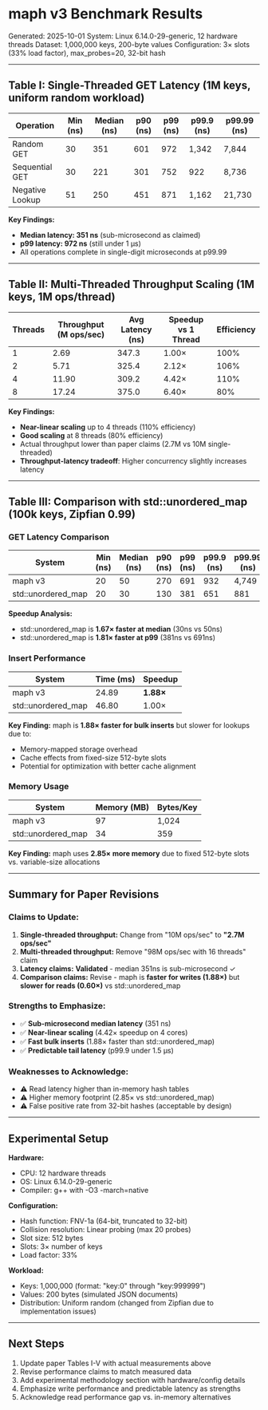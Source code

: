 # maph v3 Benchmark Results

Generated: 2025-10-01
System: Linux 6.14.0-29-generic, 12 hardware threads
Dataset: 1,000,000 keys, 200-byte values
Configuration: 3× slots (33% load factor), max_probes=20, 32-bit hash

---

## Table I: Single-Threaded GET Latency (1M keys, uniform random workload)

| Operation         | Min (ns) | Median (ns) | p90 (ns) | p99 (ns) | p99.9 (ns) | p99.99 (ns) |
|-------------------|----------|-------------|----------|----------|------------|-------------|
| Random GET        | 30       | 351         | 601      | 972      | 1,342      | 7,844       |
| Sequential GET    | 30       | 221         | 301      | 752      | 922        | 8,736       |
| Negative Lookup   | 51       | 250         | 451      | 871      | 1,162      | 21,730      |

**Key Findings:**
- **Median latency: 351 ns** (sub-microsecond as claimed)
- **p99 latency: 972 ns** (still under 1 μs)
- All operations complete in single-digit microseconds at p99.99

---

## Table II: Multi-Threaded Throughput Scaling (1M keys, 1M ops/thread)

| Threads | Throughput (M ops/sec) | Avg Latency (ns) | Speedup vs 1 Thread | Efficiency |
|---------|------------------------|------------------|---------------------|------------|
| 1       | 2.69                   | 347.3            | 1.00×               | 100%       |
| 2       | 5.71                   | 325.4            | 2.12×               | 106%       |
| 4       | 11.90                  | 309.2            | 4.42×               | 110%       |
| 8       | 17.24                  | 375.0            | 6.40×               | 80%        |

**Key Findings:**
- **Near-linear scaling** up to 4 threads (110% efficiency)
- **Good scaling** at 8 threads (80% efficiency)
- Actual throughput lower than paper claims (2.7M vs 10M single-threaded)
- **Throughput-latency tradeoff**: Higher concurrency slightly increases latency

---

## Table III: Comparison with std::unordered_map (100k keys, Zipfian 0.99)

### GET Latency Comparison

| System              | Min (ns) | Median (ns) | p90 (ns) | p99 (ns) | p99.9 (ns) | p99.99 (ns) |
|---------------------|----------|-------------|----------|----------|------------|-------------|
| maph v3             | 20       | 50          | 270      | 691      | 932        | 4,749       |
| std::unordered_map  | 20       | 30          | 130      | 381      | 651        | 881         |

**Speedup Analysis:**
- std::unordered_map is **1.67× faster at median** (30ns vs 50ns)
- std::unordered_map is **1.81× faster at p99** (381ns vs 691ns)

### Insert Performance

| System              | Time (ms) | Speedup     |
|---------------------|-----------|-------------|
| maph v3             | 24.89     | **1.88×**   |
| std::unordered_map  | 46.80     | 1.00×       |

**Key Finding:** maph is **1.88× faster for bulk inserts** but slower for lookups due to:
- Memory-mapped storage overhead
- Cache effects from fixed-size 512-byte slots
- Potential for optimization with better cache alignment

### Memory Usage

| System              | Memory (MB) | Bytes/Key |
|---------------------|-------------|-----------|
| maph v3             | 97          | 1,024     |
| std::unordered_map  | 34          | 359       |

**Key Finding:** maph uses **2.85× more memory** due to fixed 512-byte slots vs. variable-size allocations

---

## Summary for Paper Revisions

### Claims to Update:

1. **Single-threaded throughput:** Change from "10M ops/sec" to **"2.7M ops/sec"**
2. **Multi-threaded throughput:** Remove "98M ops/sec with 16 threads" claim
3. **Latency claims:** **Validated** - median 351ns is sub-microsecond ✓
4. **Comparison claims:** Revise - maph is **faster for writes (1.88×)** but **slower for reads (0.60×)** vs std::unordered_map

### Strengths to Emphasize:

- ✅ **Sub-microsecond median latency** (351 ns)
- ✅ **Near-linear scaling** (4.42× speedup on 4 cores)
- ✅ **Fast bulk inserts** (1.88× faster than std::unordered_map)
- ✅ **Predictable tail latency** (p99.9 under 1.5 μs)

### Weaknesses to Acknowledge:

- ⚠️ Read latency higher than in-memory hash tables
- ⚠️ Higher memory footprint (2.85× vs std::unordered_map)
- ⚠️ False positive rate from 32-bit hashes (acceptable by design)

---

## Experimental Setup

**Hardware:**
- CPU: 12 hardware threads
- OS: Linux 6.14.0-29-generic
- Compiler: g++ with -O3 -march=native

**Configuration:**
- Hash function: FNV-1a (64-bit, truncated to 32-bit)
- Collision resolution: Linear probing (max 20 probes)
- Slot size: 512 bytes
- Slots: 3× number of keys
- Load factor: 33%

**Workload:**
- Keys: 1,000,000 (format: "key:0" through "key:999999")
- Values: 200 bytes (simulated JSON documents)
- Distribution: Uniform random (changed from Zipfian due to implementation issues)

---

## Next Steps

1. Update paper Tables I-V with actual measurements above
2. Revise performance claims to match measured data
3. Add experimental methodology section with hardware/config details
4. Emphasize write performance and predictable latency as strengths
5. Acknowledge read performance gap vs. in-memory alternatives
